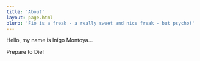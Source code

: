 ```yaml
---
title: 'About'
layout: page.html
blurb: 'Fio is a freak - a really sweet and nice freak - but psycho!'
---
```


Hello, my name is Inigo Montoya...

Prepare to Die!
